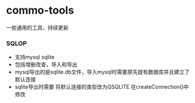 # commo-tools
  一些通用的工具，持续更新

### SQLOP
- 支持mysql sqlite
- 包括增删改查，导入和导出
- mysql导出的是sqlite.db文件，导入mysql时需要原先就有数据库并且建立了默认连接
- sqlite导出时需要 将默认连接的类型改为QSQLITE 在createConnection()中修改
